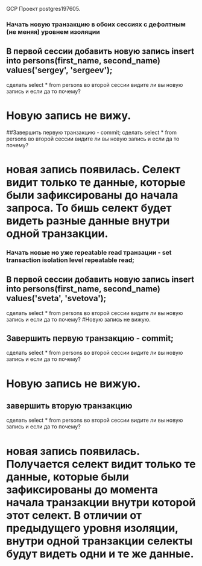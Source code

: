 GCP Проект postgres197605.

### Начать новую транзакцию в обоих сессиях с дефолтным (не меняя) уровнем изоляции

## В первой сессии добавить новую запись insert into persons(first_name, second_name) values('sergey', 'sergeev');
сделать select * from persons во второй сессии
видите ли вы новую запись и если да то почему?
# Новую запись не вижу.

##Завершить первую транзакцию - commit;
сделать select * from persons во второй сессии
видите ли вы новую запись и если да то почему?
# новая запись появилась. Селект видит только те данные, которые были зафиксированы до начала запроса. То бишь селект будет видеть разные данные внутри одной транзакции.


### Начать новые но уже repeatable read транзации - set transaction isolation level repeatable read;

## В первой сессии добавить новую запись insert into persons(first_name, second_name) values('sveta', 'svetova');
сделать select * from persons во второй сессии
видите ли вы новую запись и если да то почему?
#Новую запись не вижую.

## Завершить первую транзакцию - commit;
сделать select * from persons во второй сессии
видите ли вы новую запись и если да то почему?
# Новую запись не вижую.

## завершить вторую транзакцию
сделать select * from persons во второй сессии
видите ли вы новую запись и если да то почему? 
# новая запись появилась. Получается селект видит только те данные, которые были зафиксированы до момента начала транзакции внутри которой этот селект. В отличии от предыдущего уровня изоляции, внутри одной транзакции селекты будут видеть одни и те же данные.

